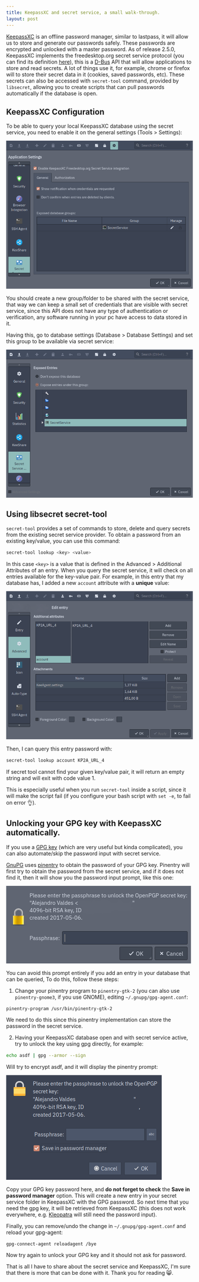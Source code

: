 ```yaml
---
title: KeepassXC and secret service, a small walk-through.
layout: post
---
```


[KeepassXC](https://keepassxc.org/) is an offline password manager, similar to lastpass, it will allow us to store and generate our passwords safely. These passwords are encrypted and unlocked with a master password. As of release 2.5.0, KeepassXC implements the freedesktop.org secret service protocol (you can find its definition [here](https://specifications.freedesktop.org/secret-service/latest/)), this is a [D-Bus](https://en.wikipedia.org/wiki/D-Bus) API that will allow applications to store and read secrets. A lot of things use it, for example, chrome or firefox will to store their secret data in it (cookies, saved passwords, etc). These secrets can also be accessed with `secret-tool` command, provided by `libsecret`, allowing you to create scripts that can pull passwords automatically if the database is open.

## KeepassXC Configuration

To be able to query your local KeepassXC database using the secret service, you need to enable it on the general settings (Tools > Settings):

![KeepassXC secret service settings](/assets/secret-service-keepassxc/keepassxc_settings_secret_service.png)

You should create a new group/folder to be shared with the secret service, that way we can keep a small set of credentials that are visible with secret service, since this API does not have any type of authentication or verification, any software running in your pc have access to data stored in it.

Having this, go to database settings (Database > Database Settings) and set this group to be available via secret service:

![KeepassXC database secret service settings](/assets/secret-service-keepassxc/database_settings_secret_service.png)

## Using libsecret secret-tool

`secret-tool` provides a set of commands to store, delete and query secrets from the existing secret service provider. To obtain a password from an existing key/value, you can use this command:

```sh
secret-tool lookup <key> <value>
```

In this case `<key>` is a value that is defined in the Advanced > Additional Attributes of an entry. When you query the secret service, it will check on all entries available for the key-value pair. For example, in this entry that my database has, I added a new `account` attribute with a **unique** value:

![Entry with additional attribute](/assets/secret-service-keepassxc/entry_attribute_key_value.png)

Then, I can query this entry password with:

```sh
secret-tool lookup account KP2A_URL_4
```

If secret tool cannot find your given key/value pair, it will return an empty string and will exit with code value 1.

This is especially useful when you run `secret-tool` inside a script, since it will make the script fail (if you configure your bash script with `set -e`, to fail on error 👌).

## Unlocking your GPG key with KeepassXC automatically.

If you use a [GPG key](https://en.wikipedia.org/wiki/Pretty_Good_Privacy) (which are very useful but kinda complicated), you can also automate/skip the password input with secret service.

[GnuPG](https://gnupg.org/) uses [pinentry](https://gnupg.org/related_software/pinentry/index.html) to obtain the password of your GPG key. Pinentry will first try to obtain the password from the secret service, and if it does not find it, then it will show you the password input prompt, like this one:

![pinentry-qt](/assets/secret-service-keepassxc/pinentry-password.png)

You can avoid this prompt entirely if you add an entry in your database that can be queried, To do this, follow these steps:

1. Change your pinentry program to `pinentry-gtk-2` (you can also use `pinentry-gnome3`, if you use GNOME), editing `~/.gnupg/gpg-agent.conf`:

```
pinentry-program /usr/bin/pinentry-gtk-2
```

We need to do this since this pinentry implementation can store the password in the secret service.

2. Having your KeepassXC database open and with secret service active, try to unlock the key using gpg directly, for example:

```sh
echo asdf | gpg --armor --sign
```

Will try to encrypt asdf, and it will display the pinentry prompt:

![pinentry-gtk-2](/assets/secret-service-keepassxc/pinentry-gtk-2.png)

Copy your GPG key password here, and **do not forget to check** the **Save in password manager** option. This will create a new entry in your secret service folder in KeepassXC with the GPG password. So next time that you need the gpg key, it will be retrieved from KeepassXC (this does not work everywhere, e.g. [Kleopatra](https://kde.org/applications/utilities/org.kde.kleopatra) will still need the password input).

Finally, you can remove/undo the change in `~/.gnupg/gpg-agent.conf` and reload your gpg-agent:

```sh
gpg-connect-agent reloadagent /bye
```

Now try again to unlock your GPG key and it should not ask for password.

That is all I have to share about the secret service and KeepassXC, I'm sure that there is more that can be done with it. Thank you for reading 😸.
